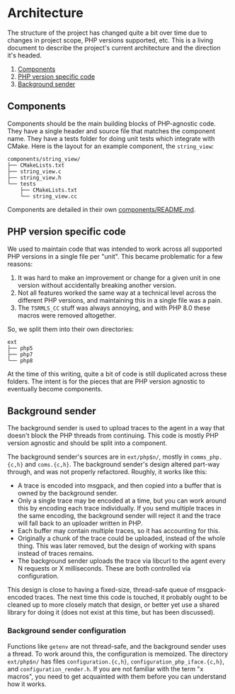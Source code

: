 # Architecture

The structure of the project has changed quite a bit over time due to changes
in project scope, PHP versions supported, etc. This is a living document to
describe the project's current architecture and the direction it's headed.

 1. [Components](#components)
 2. [PHP version specific code](#php-version-specific-code)
 3. [Background sender](#background-sender)

## Components

Components should be the main building blocks of PHP-agnostic code. They have a
single header and source file that matches the component name. They have a tests
folder for doing unit tests which integrate with CMake. Here is the layout for
an example component, the `string_view`:

    components/string_view/
    ├── CMakeLists.txt
    ├── string_view.c
    ├── string_view.h
    └── tests
        ├── CMakeLists.txt
        └── string_view.cc

Components are detailed in their own
[components/README.md](./components/README.md).

## PHP version specific code

We used to maintain code that was intended to work across all supported PHP
versions in a single file per "unit". This became problematic for a few reasons:

 1. It was hard to make an improvement or change for a given unit in one version
    without accidentally breaking another version.
 2. Not all features worked the same way at a technical level across the
    different PHP versions, and maintaining this in a single file was a pain.
 3. The `TSRMLS_CC` stuff was always annoying, and with PHP 8.0 these macros
    were removed altogether.

So, we split them into their own directories:

    ext
    ├── php5
    ├── php7
    └── php8

At the time of this writing, quite a bit of code is still duplicated across
these folders. The intent is for the pieces that are PHP version agnostic to
eventually become components.

## Background sender

The background sender is used to upload traces to the agent in a way that
doesn't block the PHP threads from continuing. This code is mostly PHP version
agnostic and should be split into a component.

The background sender's sources are in `ext/php$n/`, mostly in `comms_php.{c,h}`
and `coms.{c,h}`. The background sender's design altered part-way through, and
was not properly refactored. Roughly, it works like this:

  - A trace is encoded into msgpack, and then copied into a buffer that is owned
    by the background sender.
  - Only a single trace may be encoded at a time, but you can work around this
    by encoding each trace individually. If you send multiple traces in the same
    encoding, the background sender will reject it and the trace will fall back
    to an uploader written in PHP.
  - Each buffer may contain multiple traces, so it has accounting for this.
  - Originally a chunk of the trace could be uploaded, instead of the whole
    thing. This was later removed, but the design of working with spans instead
    of traces remains.
  - The background sender uploads the trace via libcurl to the agent every N
    requests or X milliseconds. These are both controlled via configuration.

This design is close to having a fixed-size, thread-safe queue of
msgpack-encoded traces. The next time this code is touched, it probably ought to
be cleaned up to more closely match that design, or better yet use a shared
library for doing it (does not exist at this time, but has been discussed).

### Background sender configuration

Functions like `getenv` are not thread-safe, and the background sender uses a
thread. To work around this, the configuration is memoized. The directory
`ext/php$n/` has files `configuration.{c,h}`, `configuration_php_iface.{c,h}`,
and `configuration_render.h`. If you are not familiar with the term "x macros",
you need to get acquainted with them before you can understand how it works.
